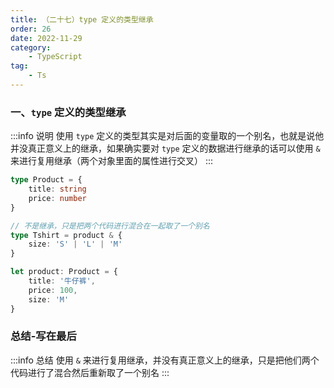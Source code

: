 ```yaml
---
title: （二十七）type 定义的类型继承
order: 26
date: 2022-11-29
category:
    - TypeScript
tag: 
    - Ts
---
```



### 一、`type` 定义的类型继承
:::info 说明
使用 `type` 定义的类型其实是对后面的变量取的一个别名，也就是说他并没真正意义上的继承，如果确实要对 `type` 定义的数据进行继承的话可以使用 `&` 来进行复用继承（两个对象里面的属性进行交叉）
:::

```ts
type Product = {
    title: string
    price: number
}

// 不是继承，只是把两个代码进行混合在一起取了一个别名
type Tshirt = product & {
    size: 'S' | 'L' | 'M'
}

let product: Product = {
    title: '牛仔裤',
    price: 100,
    size: 'M'
}
```


### 总结-写在最后
:::info 总结
使用 `&` 来进行复用继承，并没有真正意义上的继承，只是把他们两个代码进行了混合然后重新取了一个别名
:::